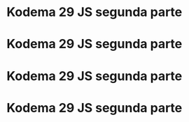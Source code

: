 # Kodema 29 JS segunda parte

# Kodema 29 JS segunda parte

# Kodema 29 JS segunda parte

# Kodema 29 JS segunda parte

